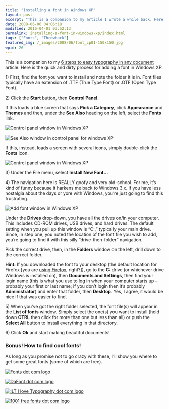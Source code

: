 ```yaml
---
title: "Installing a font in Windows XP"
layout: post
excerpt: "This is a companion to my article I wrote a while back. Here is the quick and dirty process for adding a font in Windows XP."
date: 2008-06-06 04:06:18
modified: 2016-04-01 03:52:13
permalink: installing-a-font-in-windows-xp/index.html
tags: ["Fonts", "Throwback"]
featured_img: /_images/2008/06/font_cp01-150x150.jpg
wpid: 26
---
```


This is a companion to my [6 steps to easy typography in any document](/6-steps-to-easy-typography-in-any-document/) article. Here is the quick and dirty process for adding a font in Windows XP.

1\) First, find the font you want to install and note the folder it is in. Font files typically have an extension of .TTF (True Type Font) or .OTF (Open Type Font).

2\) Click the **Start** button, then **Control Panel**.

If this loads a blue screen that says **Pick a Category**, click **Appearance** and **Themes** and then, under the **See Also** heading on the left, select the **Fonts** link.

![Control panel window in Windows XP](/_images/2008/06/font_cp01.jpg)

![See Also window in control panel for windows XP](/_images/2008/06/font_cp02.jpg)

If this, instead, loads a screen with several icons, simply double-click the **Fonts** icon.

![Control panel window in Windows XP](/_images/2008/06/font_cp03.jpg)

3\) Under the File menu, select **Install New Font…**

4\) The navigation here is REALLY goofy and very old-school. For me, it’s kind of funny because it harkens me back to Windows 3.x. If you have less nostalgia about the days or yore with Windows, you’re just going to find this frustrating.

![Add font window in Windows XP](/_images/2008/06/font_addfont.jpg)

Under the **Drives** drop-down, you have all the drives on/in your computer. This includes CD-ROM drives, USB drives, and hard drives. The default setting when you pull up this window is “C:,” typically your main drive. Since, in step one, you noted the location of the font file you wish to add, you’re going to find it with this silly “drive-then-folder” navigation.

Pick the correct drive, then, in the **Folders** window on the left, drill down to the correct folder.

**Hint:** If you downloaded the font to your desktop (the default location for Firefox \[you are [using Firefox](http://www.mozilla.com/en-US/), right?\]), go to the **C:** drive (or whichever drive Windows is installed on), then **Documents and Settings**, then find your login name (this is what you use to log in when your computer starts up – probably your first or last name; if you don’t login then it’s probably **Administrator**) and enter that folder, then **Desktop**. Yes, I agree, it would be nice if that was easier to find.

5\) When you’ve got the right folder selected, the font file(s) will appear in the **List of fonts** window. Simply select the one(s) you want to install (hold down **CTRL** then click for more than one but less than all) or push the **Select All** button to install everything in that directory.

6\) Click **Ok** and start making beautiful documents!

### Bonus! How to find cool fonts!

As long as you promise not to go crazy with these, I’ll show you where to get some great fonts (some of which are free).

[![Fonts dot com logo](/_images/2008/06/type_img10_fontscom.jpg) ](http://fonts.com)

[![DaFont dot com logo](/_images/2008/06/type_img09_dafont.jpg) ](http://dafont.com)

[![ILT I love Typography dot com logo](/_images/2008/06/type_img11_ilt.jpg) ](http://ilovetypography.com)

[![1001 free fonts dot com logo](/_images/2008/06/type_img13_1001fonts.jpg) ](http://www.1001freefonts.com/)
